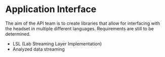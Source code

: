 # Application Interface

The aim of the API team is to create libraries that allow for interfacing with the headset in multiple different languages. Requirements are still to be determined.

- LSL (Lab Streaming Layer Implementation)
- Analyzed data streaming
